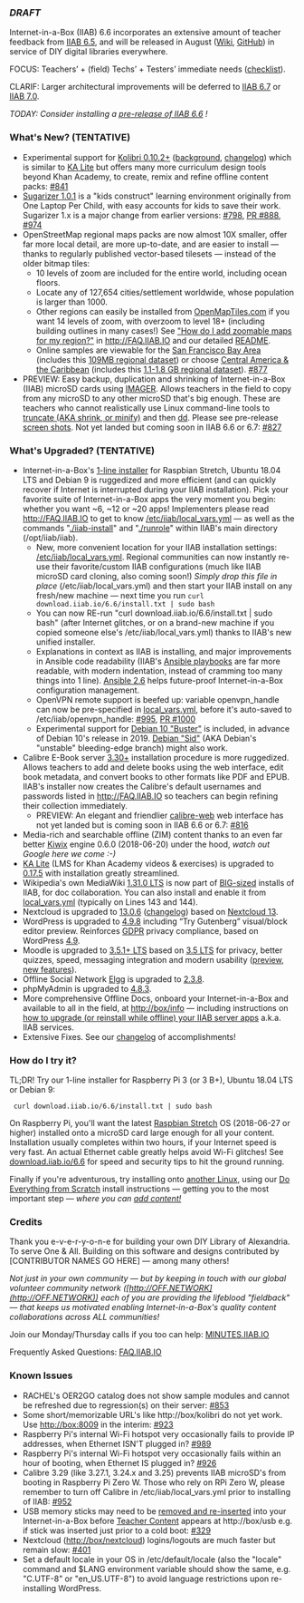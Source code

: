 ### _**DRAFT**_

Internet-in-a-Box (IIAB) 6.6 incorporates an extensive amount of teacher feedback from [IIAB 6.5](https://github.com/iiab/iiab/wiki/IIAB-6.5-Release-Notes), and will be released in August ([Wiki](http://wiki.iiab.io/6.6), [GitHub](https://github.com/iiab/iiab/milestone/3)) in service of DIY digital libraries everywhere.

FOCUS: Teachers’ + (field) Techs’ + Testers’ immediate needs (<a href=https://github.com/iiab/iiab/pull/840>checklist</a>).

CLARIF: Larger architectural improvements will be deferred to [IIAB 6.7](http://wiki.iiab.io/6.7) or [IIAB 7.0](https://github.com/iiab/iiab/milestone/5).

_TODAY: Consider installing a <a href=http://download.iiab.io/6.6>pre-release of IIAB 6.6</a> !_

### What's New? (TENTATIVE)

* Experimental support for [Kolibri 0.10.2+](https://blog.learningequality.org/kolibri-v0-10-is-released-4e673398f116) ([background](https://blog.learningequality.org/startwithkolibri-58227e98dde), [changelog](https://github.com/learningequality/kolibri/blob/develop/CHANGELOG.rst)) which is similar to [KA Lite](https://learningequality.org/ka-lite/) but offers many more curriculum design tools beyond Khan Academy, to create, remix and refine offline content packs:  [#841](https://github.com/iiab/iiab/issues/841#issuecomment-405767755)
* [Sugarizer 1.0.1](http://sugarizer.org) is a "kids construct" learning environment originally from One Laptop Per Child, with easy accounts for kids to save their work.  Sugarizer 1.x is a major change from earlier versions:  [#798](https://github.com/iiab/iiab/issues/798#issuecomment-405609004), [PR #888](https://github.com/iiab/iiab/pull/888#issuecomment-404370082), [#974](https://github.com/iiab/iiab/issues/974)
* OpenStreetMap regional maps packs are now almost 10X smaller, offer far more local detail, are more up-to-date, and are easier to install &mdash; thanks to regularly published vector-based tilesets &mdash; instead of the older bitmap tiles:
  * 10 levels of zoom are included for the entire world, including ocean floors.
  * Locate any of 127,654 cities/settlement worldwide, whose population is larger than 1000.
  * Other regions can easily be installed from [OpenMapTiles.com](https://openmaptiles.com/downloads/planet/) if you want 14 levels of zoom, with overzoom to level 18+ (including building outlines in many cases!)  See ["How do I add zoomable maps for my region?"](http://FAQ.IIAB.IO#How_do_I_add_zoomable_maps_for_my_region.3F) in http://FAQ.IIAB.IO and our detailed [README](https://github.com/iiab/iiab-factory/blob/master/content/vector-tiles/README.md).
  * Online samples are viewable for the [San Francisco Bay Area](http://medbox.iiab.me/modules/en-osm-omt-min/) (includes this [109MB regional dataset](https://openmaptiles.com/downloads/north-america/us/california/san-francisco-bay/)) or choose [Central America & the Caribbean](http://medbox.iiab.me/modules/en-osm-omt-central-am/) (includes this [1.1-1.8 GB regional dataset](https://openmaptiles.com/downloads/central-america/)).  [#877](https://github.com/iiab/iiab/issues/877#issuecomment-405935272)
* PREVIEW: Easy backup, duplication and shrinking of Internet-in-a-Box (IIAB) microSD cards using [IMAGER](http://download.iiab.io/packages/imager/).  Allows teachers in the field to copy from any microSD to any other microSD that's big enough.  These are teachers who cannot realistically use Linux command-line tools to [truncate (AKA shrink, or minify)](https://github.com/iiab/iiab-factory/tree/master/box/rpi) and then [dd](https://www.linuxnix.com/what-you-should-know-about-linux-dd-command/).  Please see pre-release [screen shots](https://github.com/iiab/iiab-factory/blob/master/box/rpi/imager/docs/README.md).  Not yet landed but coming soon in IIAB 6.6 or 6.7:  [#827](https://github.com/iiab/iiab/issues/827)

### What's Upgraded? (TENTATIVE)

* Internet-in-a-Box's [1-line installer](http://download.iiab.io/6.6/) for Raspbian Stretch, Ubuntu 18.04 LTS and Debian 9 is ruggedized and more efficient (and can quickly recover if Internet is interrupted during your IIAB installation).  Pick your favorite suite of Internet-in-a-Box apps the very moment you begin: whether you want ~6, ~12 or ~20 apps!  Implementers please read http://FAQ.IIAB.IO to get to know [/etc/iiab/local_vars.yml](http://wiki.iiab.io/local_vars.yml) — as well as the commands "[./iiab-install](https://github.com/iiab/iiab/blob/master/iiab-install)" and "[./runrole](https://github.com/iiab/iiab/blob/master/runrole)" within IIAB's main directory (/opt/iiab/iiab).
  * New, more convenient location for your IIAB installation settings: [/etc/iiab/local_vars.yml](http://wiki.laptop.org/go/IIAB/local_vars.yml).  Regional communities can now instantly re-use their favorite/custom IIAB configurations (much like IIAB microSD card cloning, also coming soon!)  *Simply drop this file in place* (/etc/iiab/local_vars.yml) and then start your IIAB install on any fresh/new machine &mdash; next time you run `curl download.iiab.io/6.6/install.txt | sudo bash`
  * You can now RE-run "curl download.iiab.io/6.6/install.txt | sudo bash" (after Internet glitches, or on a brand-new machine if you copied someone else's /etc/iiab/local_vars.yml) thanks to IIAB's new unified installer.
  * Explanations in context as IIAB is installing, and major improvements in Ansible code readability (IIAB's [Ansible playbooks](https://github.com/iiab/iiab/tree/master/roles) are far more readable, with modern indentation, instead of cramming too many things into 1 line).  [Ansible 2.6](https://docs.ansible.com/ansible/2.6/porting_guides/porting_guide_2.6.html) helps future-proof Internet-in-a-Box configuration management.
  * OpenVPN remote support is beefed up: variable openvpn_handle can now be pre-specified in [local_vars.yml](http://wiki.laptop.org/go/IIAB/local_vars.yml), before it's auto-saved to /etc/iiab/openvpn_handle:  [#995](https://github.com/iiab/iiab/issues/995), [PR #1000](https://github.com/iiab/iiab/pull/1000)
  * Experimental support for [Debian 10 "Buster"](https://www.debian.org/devel/debian-installer/) is included, in advance of Debian 10's release in 2019.  [Debian "Sid"](http://cdimage.debian.org/cdimage/daily-builds/sid_d-i/current/amd64/iso-cd/) (AKA Debian's "unstable" bleeding-edge branch) might also work.
* Calibre E-Book server [3.30+](https://calibre-ebook.com/whats-new) installation procedure is more ruggedized.  Allows teachers to add and delete books using the web interface, edit book metadata, and convert books to other formats like PDF and EPUB.  IIAB's installer now creates the Calibre's default usernames and passwords listed in http://FAQ.IIAB.IO so teachers can begin refining their collection immediately.
  * PREVIEW: An elegant and friendlier [calibre-web](https://github.com/janeczku/calibre-web) web interface has not yet landed but is coming soon in IIAB 6.6 or 6.7:  [#816](https://github.com/iiab/iiab/issues/816)
* Media-rich and searchable offline (ZIM) content thanks to an even far better [Kiwix](http://www.kiwix.org/) engine 0.6.0 (2018-06-20) under the hood, _watch out Google here we come :-)_
* [KA Lite](http://ka-lite.readthedocs.io/en/latest/installguide/release_notes.html) (LMS for Khan Academy videos & exercises) is upgraded to [0.17.5](https://github.com/learningequality/ka-lite/releases/tag/v0.17.5) with installation greatly streamlined.
* Wikipedia's own MediaWiki [1.31.0 LTS](https://www.mediawiki.org/wiki/MediaWiki_1.31) is now part of [BIG-sized](http://wiki.iiab.io/local_vars_big.yml) installs of IIAB, for doc collaboration.  You can also install and enable it from [local_vars.yml](http://wiki.iiab.io/local_vars.yml) (typically on Lines 143 and 144).
* Nextcloud is upgraded to [13.0.6](https://nextcloud.com/blog/) ([changelog](https://nextcloud.com/changelog/)) based on [Nextcloud 13](https://nextcloud.com/blog/nextcloud-13-brings-secure-file-sync-and-collaboration-to-the-next-level/).
* WordPress is upgraded to [4.9.8](https://wordpress.org/news/2018/08/wordpress-4-9-8-maintenance-release/) including “Try Gutenberg” visual/block editor preview.  Reinforces [GDPR](https://en.wikipedia.org/wiki/General_Data_Protection_Regulation) privacy compliance, based on WordPress [4.9](https://wordpress.org/news/2017/11/tipton/).
* Moodle is upgraded to [3.5.1+ LTS](https://docs.moodle.org/dev/Moodle_3.5.1_release_notes) based on [3.5 LTS](https://docs.moodle.org/dev/Moodle_3.5_release_notes) for privacy, better quizzes, speed, messaging integration and modern usability ([preview](https://www.moodlenews.com/2018/privacy-better-quizzes-faster-and-modern-the-latest-scoop-on-moodle-3-5/), [new features](https://docs.moodle.org/35/en/New_features)).
* Offline Social Network [Elgg](http://learn.elgg.org/en/2.3/) is upgraded to [2.3.8](https://github.com/Elgg/Elgg/blob/2.3.8/CHANGELOG.md).
* phpMyAdmin is upgraded to [4.8.3](https://www.phpmyadmin.net/news/).
* More comprehensive Offline Docs, onboard your Internet-in-a-Box and available to all in the field, at [http://box/info](http://box/info) &mdash; including instructions on [how to upgrade (or reinstall while offline) your IIAB server apps](http://FAQ.IIAB.IO#Can_I_upgrade_or_reinstall_server_apps.3F) a.k.a. IIAB services.
* Extensive Fixes.  See our [changelog](https://github.com/iiab/iiab/milestone/3?closed=1) of accomplishments!

### How do I try it?

TL;DR!  Try our 1-line installer for Raspberry Pi 3 (or 3 B+), Ubuntu 18.04 LTS or Debian 9:

     curl download.iiab.io/6.6/install.txt | sudo bash

On Raspberry Pi, you'll want the latest [Raspbian Stretch](https://www.raspberrypi.org/downloads/raspbian/) OS (2018-06-27 or higher) installed onto a microSD card large enough for all your content.  Installation usually completes within two hours, if your Internet speed is very fast.  An actual Ethernet cable greatly helps avoid Wi-Fi glitches!  See [download.iiab.io/6.6](http://download.iiab.io/6.6/) for speed and security tips to hit the ground running.

Finally if you're adventurous, try installing onto [another Linux](https://github.com/iiab/iiab/wiki/IIAB-Platforms), using our [Do Everything from Scratch](https://github.com/iiab/iiab/wiki/IIAB-Installation#do-everything-from-scratch) install instructions &mdash; getting you to the most important step &mdash; _where you can [add content!](https://github.com/iiab/iiab/wiki/IIAB-Installation#add-content)_

### Credits

Thank you e-v-e-r-y-o-n-e for building your own DIY Library of Alexandria.  To serve One & All.  Building on this software and designs contributed by [CONTRIBUTOR NAMES GO HERE] &mdash; among many others!

_Not just in your own community &mdash; but by keeping in touch with our global volunteer community network ([http://OFF.NETWORK](http://OFF.NETWORK)) each of you are providing the lifeblood "fieldback" &mdash; that keeps us motivated enabling Internet-in-a-Box's quality content collaborations across ALL communities!_

Join our Monday/Thursday calls if you too can help: [MINUTES.IIAB.IO](http://MINUTES.IIAB.IO)

Frequently Asked Questions: [FAQ.IIAB.IO](http://FAQ.IIAB.IO)

### Known Issues

* RACHEL's OER2GO catalog does not show sample modules and cannot be refreshed due to regression(s) on their server: [#853](https://github.com/iiab/iiab/issues/853#issuecomment-412202168)
* Some short/memorizable URL's like http://box/kolibri do not yet work.  Use [http://box:8009](http://box:8009) in the interim:  [#923](https://github.com/iiab/iiab/issues/923)
* Raspberry Pi's internal Wi-Fi hotspot very occasionally fails to provide IP addresses, when Ethernet ISN'T plugged in? 
 [#989](https://github.com/iiab/iiab/issues/989)
* Raspberry Pi's internal Wi-Fi hotspot very occasionally fails within an hour of booting, when Ethernet IS plugged in?  [#926](https://github.com/iiab/iiab/issues/926)
* Calibre 3.29 (like 3.27.1, 3.24.x and 3.25) prevents IIAB microSD's from booting in Raspberry Pi Zero W.  Those who rely on RPi Zero W, please remember to turn off Calibre in /etc/iiab/local_vars.yml prior to installing of IIAB:  [#952](https://github.com/iiab/iiab/issues/952)
* USB memory sticks may need to be [removed and re-inserted](https://github.com/iiab/iiab/issues/329#issuecomment-333330362) into your Internet-in-a-Box before [Teacher Content](http://FAQ.IIAB.IO#Can_teachers_display_their_own_content.3F) appears at http://box/usb e.g. if stick was inserted just prior to a cold boot:  [#329](https://github.com/iiab/iiab/issues/329)
* Nextcloud ([http://box/nextcloud](http://box/nextcloud)) logins/logouts are much faster but remain slow:  [#401](https://github.com/iiab/iiab/issues/401)
* Set a default locale in your OS in /etc/default/locale (also the "locale" command and $LANG environment variable should show the same, e.g. "C.UTF-8" or "en_US.UTF-8") to avoid language restrictions upon re-installing WordPress.